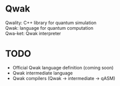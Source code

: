 # Qwak

Qwality: C++ library for quantum simulation  
Qwak: language for quantum computation  
Qwa-ket: Qwak interpreter

# TODO

* Official Qwak language definition (coming soon)  
* Qwak intermediate language  
* Qwak compilers (Qwak -> intermediate -> qASM)